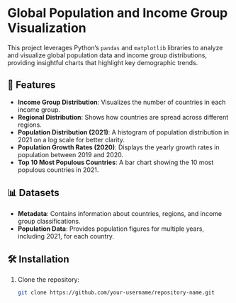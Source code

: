 # Global Population and Income Group Visualization

This project leverages Python’s `pandas` and `matplotlib` libraries to analyze and visualize global population data and income group distributions, providing insightful charts that highlight key demographic trends.

## 🚀 Features

- **Income Group Distribution**: Visualizes the number of countries in each income group.
- **Regional Distribution**: Shows how countries are spread across different regions.
- **Population Distribution (2021)**: A histogram of population distribution in 2021 on a log scale for better clarity.
- **Population Growth Rates (2020)**: Displays the yearly growth rates in population between 2019 and 2020.
- **Top 10 Most Populous Countries**: A bar chart showing the 10 most populous countries in 2021.

## 📊 Datasets

- **Metadata**: Contains information about countries, regions, and income group classifications.
- **Population Data**: Provides population figures for multiple years, including 2021, for each country.

## 🛠️ Installation

1. Clone the repository:
   ```bash
   git clone https://github.com/your-username/repository-name.git
